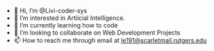- 👋 Hi, I’m @Livi-coder-sys
- 👀 I’m interested in  Artiicial Intelligence.
- 🌱 I’m currently learning how to code
- 💞️ I’m looking to collaborate on Web Development Projects
- 📫 How to reach me through email at le191@scarletmail.rutgers.edu

<!---
Livi-coder-sys/Livi-coder-sys is a ✨ special ✨ repository because its `README.md` (this file) appears on your GitHub profile.
You can click the Preview link to take a look at your changes.
--->
